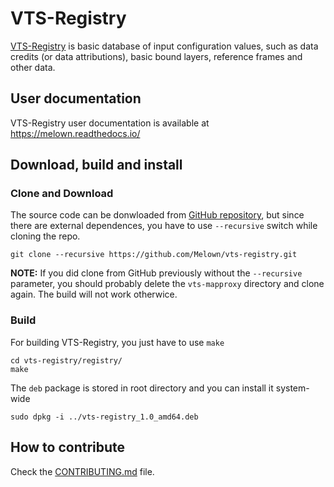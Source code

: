 # VTS-Registry

[VTS-Registry](https://github.com/melown/vts-registry) is basic database of
input configuration values, such as data credits (or data attributions), basic
bound layers, reference frames and other data.

## User documentation

VTS-Registry user documentation is available at
https://melown.readthedocs.io/


## Download, build and install

### Clone and Download

The source code can be donwloaded from
[GitHub repository](https://github.com/melown/vts-registry), but since there are
external dependences, you have to use `--recursive` switch while cloning the
repo.


```
git clone --recursive https://github.com/Melown/vts-registry.git 
```

**NOTE:** If you did clone from GitHub previously without the `--recursive`
parameter, you should probably delete the `vts-mapproxy` directory and clone
again. The build will not work otherwice.

### Build

For building VTS-Registry, you just have to use ``make``

```
cd vts-registry/registry/
make
```

The `deb` package is stored in root directory and you can install it system-wide

```
sudo dpkg -i ../vts-registry_1.0_amd64.deb
```

## How to contribute

Check the [CONTRIBUTING.md](CONTRIBUTING.md) file.
